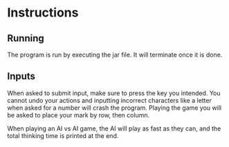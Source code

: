 # Instructions

## Running
The program is run by executing the jar file. It will terminate once it is done.

## Inputs
When asked to submit input, make sure to press the key you intended. You cannot
undo your actions and inputting incorrect characters like a letter when asked for a number will crash the program. Playing the game you will be asked to place your mark by row, then column.

When playing an AI vs AI game, the AI will play as fast as they can, and the total thinking time is printed at the end.